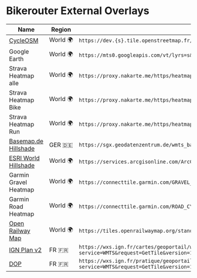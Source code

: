 # Bikerouter External Overlays

| Name                                                               | Region    | URL                                                                                                                                                                                                                                                 |
| ------------------------------------------------------------------ | --------- | --------------------------------------------------------------------------------------------------------------------------------------------------------------------------------------------------------------------------------------------------- |
| [CycleOSM](https://cyclosm.org/)                                   | World 🌍 | `https://dev.{s}.tile.openstreetmap.fr/cyclosm/{z}/{x}/{y}.png`                                                                                                                                                                                     |
| Google Earth                                                       | World 🌍 | `https://mts0.googleapis.com/vt/lyrs=s&x={x}&y={y}&z={z}`                                                                                                                                                                                           |
| Strava Heatmap alle                                                | World 🌍 | `https://proxy.nakarte.me/https/heatmap-external-b.strava.com/tiles-auth/all/red/{z}/{x}/{y}.png?px=256`                                                                                                                                            |
| Strava Heatmap Bike                                                | World 🌍 | `https://proxy.nakarte.me/https/heatmap-external-b.strava.com/tiles-auth/ride/red/{z}/{x}/{y}.png?px=256`                                                                                                                                           |
| Strava Heatmap Run                                                 | World 🌍 | `https://proxy.nakarte.me/https/heatmap-external-b.strava.com/tiles-auth/run/red/{z}/{x}/{y}.png?px=256`                                                                                                                                            |
| [Basemap.de Hillshade](https://basemap.de/web_raster_schummerung/) | GER 🇩🇪 | `https://sgx.geodatenzentrum.de/wmts_basemapde_schummerung/tile/1.0.0/de_basemapde_web_raster_hillshade/default/GLOBAL_WEBMERCATOR/{z}/{y}/{x}.png`                                                                                                 |
| [ESRI World Hillshade](https://arcg.is/00b0vC)                     | World 🌍 | `https://services.arcgisonline.com/ArcGIS/rest/services/Elevation/World_Hillshade/MapServer/tile/{z}/{y}/{x}`                                                                                                                                       |
| Garmin Gravel Heatmap                                              | World 🌍 | `https://connecttile.garmin.com/GRAVEL_BIKING/{z}/{x}/{y}.png`                                                                                                                                                                                      |
| Garmin Road Heatmap                                                | World 🌍 | `https://connecttile.garmin.com/ROAD_CYCLING/{z}/{x}/{y}.png`                                                                                                                                                                                       |
| [Open Railway Map](https://openrailwaymap.org/)                    | World 🌍 | `https://tiles.openrailwaymap.org/standard/{z}/{x}/{y}.png`                                                                                                                                                                                         |
| [IGN Plan v2](https://www.geamap.com/en/france)                    | FR 🇫🇷   | `https://wxs.ign.fr/cartes/geoportail/wmts?service=WMTS&request=GetTile&version=1.0.0&layer=GEOGRAPHICALGRIDSYSTEMS.PLANIGNV2&style=normal&tilematrixSet=PM&format=image%2Fpng&height=256&width=256&tilematrix={z}&tilerow={y}&tilecol={x}`         |
| [DOP](https://www.geamap.com/en/france)                            | FR 🇫🇷   | `https://wxs.ign.fr/pratique/geoportail/wmts?service=WMTS&request=GetTile&version=1.0.0&layer=ORTHOIMAGERY.ORTHOPHOTOS&style=normal&tilematrixSet=PM&format=image%252Fjpeg&height=256&width=256&tilematrix=%7Bz%7D&tilerow=%7By%7D&tilecol=%7Bx%7D` |

